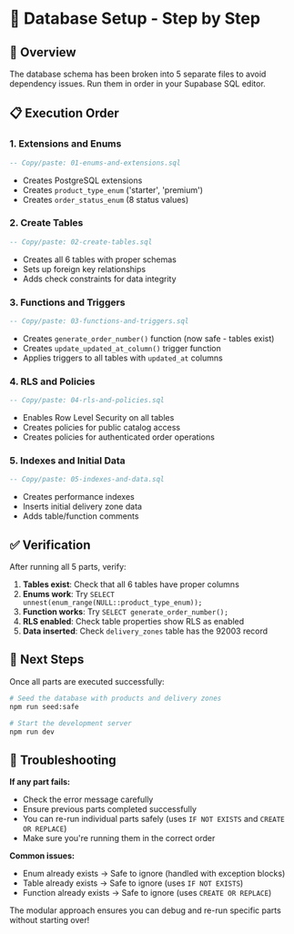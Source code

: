 # 📁 Database Setup - Step by Step

## 🎯 Overview

The database schema has been broken into 5 separate files to avoid dependency issues. Run them in order in your Supabase SQL editor.

## 📋 Execution Order

### 1. Extensions and Enums
```sql
-- Copy/paste: 01-enums-and-extensions.sql
```
- Creates PostgreSQL extensions
- Creates `product_type_enum` ('starter', 'premium')  
- Creates `order_status_enum` (8 status values)

### 2. Create Tables
```sql
-- Copy/paste: 02-create-tables.sql
```
- Creates all 6 tables with proper schemas
- Sets up foreign key relationships
- Adds check constraints for data integrity

### 3. Functions and Triggers
```sql
-- Copy/paste: 03-functions-and-triggers.sql
```
- Creates `generate_order_number()` function (now safe - tables exist)
- Creates `update_updated_at_column()` trigger function
- Applies triggers to all tables with `updated_at` columns

### 4. RLS and Policies  
```sql
-- Copy/paste: 04-rls-and-policies.sql
```
- Enables Row Level Security on all tables
- Creates policies for public catalog access
- Creates policies for authenticated order operations

### 5. Indexes and Initial Data
```sql
-- Copy/paste: 05-indexes-and-data.sql
```
- Creates performance indexes
- Inserts initial delivery zone data
- Adds table/function comments

## ✅ Verification

After running all 5 parts, verify:

1. **Tables exist**: Check that all 6 tables have proper columns
2. **Enums work**: Try `SELECT unnest(enum_range(NULL::product_type_enum));`  
3. **Function works**: Try `SELECT generate_order_number();`
4. **RLS enabled**: Check table properties show RLS as enabled
5. **Data inserted**: Check `delivery_zones` table has the 92003 record

## 🚀 Next Steps

Once all parts are executed successfully:

```bash
# Seed the database with products and delivery zones
npm run seed:safe

# Start the development server
npm run dev
```

## 🔧 Troubleshooting

**If any part fails:**
- Check the error message carefully
- Ensure previous parts completed successfully  
- You can re-run individual parts safely (uses `IF NOT EXISTS` and `CREATE OR REPLACE`)
- Make sure you're running them in the correct order

**Common issues:**
- Enum already exists → Safe to ignore (handled with exception blocks)
- Table already exists → Safe to ignore (uses `IF NOT EXISTS`)
- Function already exists → Safe to ignore (uses `CREATE OR REPLACE`)

The modular approach ensures you can debug and re-run specific parts without starting over!